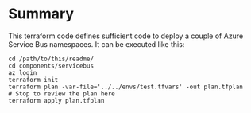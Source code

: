 # Summary

This terraform code defines sufficient code to deploy a couple of Azure Service Bus namespaces. It can be executed like this:


    cd /path/to/this/readme/
    cd components/servicebus
    az login
    terraform init
    terraform plan -var-file='../../envs/test.tfvars' -out plan.tfplan
    # Stop to review the plan here
    terraform apply plan.tfplan